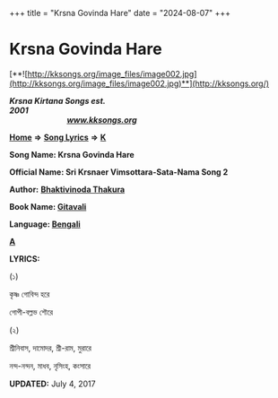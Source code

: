 +++
title = "Krsna Govinda Hare"
date = "2024-08-07"
+++

# Krsna Govinda Hare
[**![http://kksongs.org/image_files/image002.jpg](http://kksongs.org/image_files/image002.jpg)**](http://kksongs.org/)

**_Krsna Kirtana Songs est. 2001_**                                                                                                                                                 **_www.kksongs.org_**

**[Home](http://kksongs.org/)** **⇒** **[Song Lyrics](http://kksongs.org/lyrics.html)** **⇒** **[K](http://kksongs.org/songs/song_k.html)**

**Song Name: Krsna Govinda Hare**

**Official Name: Sri Krsnaer Vimsottara-Sata-Nama Song 2**

**Author:** [**Bhaktivinoda Thakura**](http://kksongs.org/authors/list/bhaktivinoda.html)

**Book Name: [Gitavali](http://kksongs.org/authors/literature/gitavali.html)**

**Language: [Bengali](http://kksongs.org/language/list/bengali.html)**

**[A](http://kksongs.org/songs/k/krsnagovindahare.html)**

**LYRICS:**

(১)

কৃষ্ণ গোবিন্দ হরে

গোপী\-বল্লভ শৌরে

(২)

শ্রীনিবাস, দামোদর, শ্রী\-রাম, মুরারে

নন্দ\-নন্দন, মাধব, নৃসিংহ, কংসারে

**UPDATED:** July 4, 2017